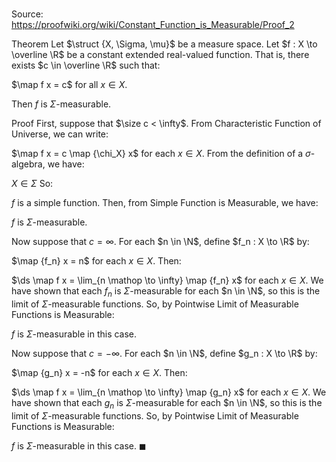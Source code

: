 # 

Source: https://proofwiki.org/wiki/Constant_Function_is_Measurable/Proof_2

Theorem
Let $\struct {X, \Sigma, \mu}$ be a measure space. 
Let $f : X \to \overline \R$ be a constant extended real-valued function.
That is, there exists $c \in \overline \R$ such that: 

$\map f x = c$ for all $x \in X$.

Then $f$ is $\Sigma$-measurable.


Proof
First, suppose that $\size c < \infty$. 
From Characteristic Function of Universe, we can write: 

$\map f x = c \map {\chi_X} x$
for each $x \in X$.
From the definition of a $\sigma$-algebra, we have: 

$X \in \Sigma$
So: 

$f$ is a simple function.
Then, from Simple Function is Measurable, we have: 

$f$ is $\Sigma$-measurable.

Now suppose that $c = \infty$. 
For each $n \in \N$, define $f_n : X \to \R$ by: 

$\map {f_n} x = n$
for each $x \in X$. 
Then: 

$\ds \map f x = \lim_{n \mathop \to \infty} \map {f_n} x$
for each $x \in X$.
We have shown that each $f_n$ is $\Sigma$-measurable for each $n \in \N$, so this is the limit of $\Sigma$-measurable functions.
So, by Pointwise Limit of Measurable Functions is Measurable:

$f$ is $\Sigma$-measurable in this case.

Now suppose that $c = -\infty$.
For each $n \in \N$, define $g_n : X \to \R$ by: 

$\map {g_n} x = -n$
for each $x \in X$. 
Then: 

$\ds \map f x = \lim_{n \mathop \to \infty} \map {g_n} x$
for each $x \in X$.
We have shown that each $g_n$ is $\Sigma$-measurable for each $n \in \N$, so this is the limit of $\Sigma$-measurable functions.
So, by Pointwise Limit of Measurable Functions is Measurable:

$f$ is $\Sigma$-measurable in this case.
$\blacksquare$





